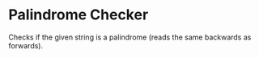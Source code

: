 # Palindrome Checker
Checks if the given string is a palindrome (reads the same backwards as forwards).
